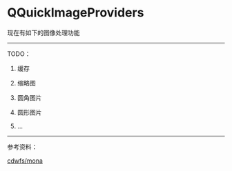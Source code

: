 # QQuickImageProviders

现在有如下的图像处理功能

---

TODO：

1. 缓存

2. 缩略图

3. 圆角图片

4. 圆形图片

5. ...

---

参考资料：

[cdwfs/mona](https://github.com/cdwfs/mona)
